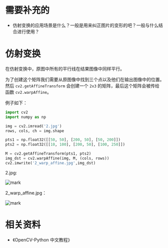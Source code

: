 # 需要补充的

- 仿射变换的应用场景是什么？一般是用来纠正图片的变形的吧？一般与什么结合进行使用？

# 仿射变换

在仿射变换中，原图中所有的平行线在结果图像中同样平行。

为了创建这个矩阵我们需要从原图像中找到三个点以及他们在输出图像中的位置。然后 `cv2.getAffineTransform` 会创建一个 `2x3` 的矩阵，最后这个矩阵会被传给 函数 `cv2.warpAffine`。

例子如下：

```py
import cv2
import numpy as np

img = cv2.imread('2.jpg')
rows, cols, ch = img.shape

pts1 = np.float32([[50, 50], [200, 50], [50, 200]])
pts2 = np.float32([[10, 100], [200, 50], [100, 250]])

M = cv2.getAffineTransform(pts1, pts2)
img_dst = cv2.warpAffine(img, M, (cols, rows))
cv2.imwrite('2_warp_affine.jpg',img_dst)
```

2.jpg:

![mark](http://images.iterate.site/blog/image/20181215/ieOrpdOnifhX.jpg?imageslim)

2_warp_affine.jpg：

![mark](http://images.iterate.site/blog/image/20181215/t4lzHVCucDDu.jpg?imageslim)



# 相关资料

- 《OpenCV-Python 中文教程》
